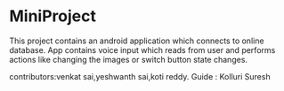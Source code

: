 # MiniProject

This project contains an android application which connects to online database.
App contains voice input which reads from user and performs actions like changing the images or switch button state changes.

contributors:venkat sai,yeshwanth sai,koti reddy.
Guide : Kolluri Suresh 
